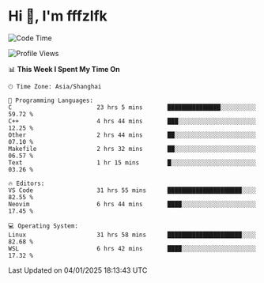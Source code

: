 # Hi 👋, I'm fffzlfk

<!--START_SECTION:waka-->
![Code Time](http://img.shields.io/badge/Code%20Time-1%2C093%20hrs%2020%20mins-blue)

![Profile Views](http://img.shields.io/badge/Profile%20Views-0-blue)

📊 **This Week I Spent My Time On** 

```text
🕑︎ Time Zone: Asia/Shanghai

💬 Programming Languages: 
C                        23 hrs 5 mins       ███████████████░░░░░░░░░░   59.72 % 
C++                      4 hrs 44 mins       ███░░░░░░░░░░░░░░░░░░░░░░   12.25 % 
Other                    2 hrs 44 mins       ██░░░░░░░░░░░░░░░░░░░░░░░   07.10 % 
Makefile                 2 hrs 32 mins       ██░░░░░░░░░░░░░░░░░░░░░░░   06.57 % 
Text                     1 hr 15 mins        █░░░░░░░░░░░░░░░░░░░░░░░░   03.26 % 

🔥 Editors: 
VS Code                  31 hrs 55 mins      █████████████████████░░░░   82.55 % 
Neovim                   6 hrs 44 mins       ████░░░░░░░░░░░░░░░░░░░░░   17.45 % 

💻 Operating System: 
Linux                    31 hrs 58 mins      █████████████████████░░░░   82.68 % 
WSL                      6 hrs 42 mins       ████░░░░░░░░░░░░░░░░░░░░░   17.32 % 
```


 Last Updated on 04/01/2025 18:13:43 UTC
<!--END_SECTION:waka-->
